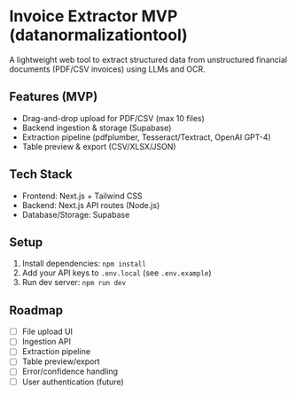 # Invoice Extractor MVP (datanormalizationtool)

A lightweight web tool to extract structured data from unstructured financial documents (PDF/CSV invoices) using LLMs and OCR.

## Features (MVP)
- Drag-and-drop upload for PDF/CSV (max 10 files)
- Backend ingestion & storage (Supabase)
- Extraction pipeline (pdfplumber, Tesseract/Textract, OpenAI GPT-4)
- Table preview & export (CSV/XLSX/JSON)

## Tech Stack
- Frontend: Next.js + Tailwind CSS
- Backend: Next.js API routes (Node.js)
- Database/Storage: Supabase

## Setup
1. Install dependencies: `npm install`
2. Add your API keys to `.env.local` (see `.env.example`)
3. Run dev server: `npm run dev`

## Roadmap
- [ ] File upload UI
- [ ] Ingestion API
- [ ] Extraction pipeline
- [ ] Table preview/export
- [ ] Error/confidence handling
- [ ] User authentication (future)
